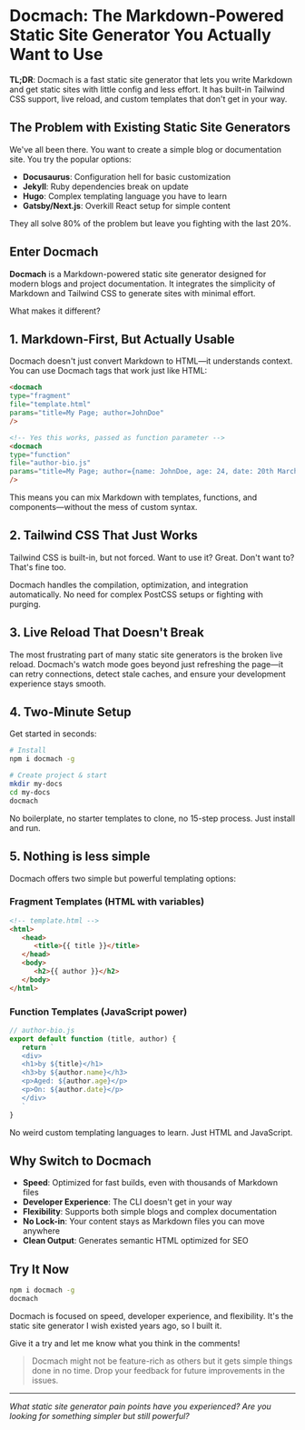 # Docmach: The Markdown-Powered Static Site Generator You Actually Want to Use

**TL;DR**: Docmach is a fast static site generator that lets you write Markdown and get static sites with little config and less effort. It has built-in Tailwind CSS support, live reload, and custom templates that don't get in your way.

## The Problem with Existing Static Site Generators

We've all been there. You want to create a simple blog or documentation site. You try the popular options:

- **Docusaurus**: Configuration hell for basic customization
- **Jekyll**: Ruby dependencies break on update
- **Hugo**: Complex templating language you have to learn
- **Gatsby/Next.js**: Overkill React setup for simple content

They all solve 80% of the problem but leave you fighting with the last 20%.

## Enter Docmach

**Docmach** is a Markdown-powered static site generator designed for modern blogs and project documentation. It integrates the simplicity of Markdown and Tailwind CSS to generate sites with minimal effort.

What makes it different?

## 1. Markdown-First, But Actually Usable

Docmach doesn't just convert Markdown to HTML—it understands context. You can use Docmach tags that work just like HTML:

```html
<docmach 
type="fragment" 
file="template.html" 
params="title=My Page; author=JohnDoe" 
/>

<!-- Yes this works, passed as function parameter -->
<docmach 
type="function" 
file="author-bio.js" 
params="title=My Page; author={name: JohnDoe, age: 24, date: 20th March 2015}" 
/>
```

This means you can mix Markdown with templates, functions, and components—without the mess of custom syntax.

## 2. Tailwind CSS That Just Works

Tailwind CSS is built-in, but not forced. Want to use it? Great. Don't want to? That's fine too. 

Docmach handles the compilation, optimization, and integration automatically. No need for complex PostCSS setups or fighting with purging.

## 3. Live Reload That Doesn't Break

The most frustrating part of many static site generators is the broken live reload. Docmach's watch mode goes beyond just refreshing the page—it can retry connections, detect stale caches, and ensure your development experience stays smooth.

## 4. Two-Minute Setup

Get started in seconds:

```bash
# Install
npm i docmach -g

# Create project & start
mkdir my-docs
cd my-docs
docmach
```

No boilerplate, no starter templates to clone, no 15-step process. Just install and run.

## 5. Nothing is less simple

Docmach offers two simple but powerful templating options:

### Fragment Templates (HTML with variables)

```html
<!-- template.html -->
<html>
   <head>
      <title>{{ title }}</title>
   </head>
   <body>
      <h2>{{ author }}</h2>
   </body>
</html>
```

### Function Templates (JavaScript power)

```js
// author-bio.js
export default function (title, author) {
   return `
   <div>
   <h1>by ${title}</h1>
   <h3>by ${author.name}</h3>
   <p>Aged: ${author.age}</p>
   <p>On: ${author.date}</p>
   </div>
   `
}
```

No weird custom templating languages to learn. Just HTML and JavaScript.

## Why Switch to Docmach

- **Speed**: Optimized for fast builds, even with thousands of Markdown files
- **Developer Experience**: The CLI doesn't get in your way
- **Flexibility**: Supports both simple blogs and complex documentation
- **No Lock-in**: Your content stays as Markdown files you can move anywhere
- **Clean Output**: Generates semantic HTML optimized for SEO

## Try It Now

```bash
npm i docmach -g
docmach
```

Docmach is focused on speed, developer experience, and flexibility. It's the static site generator I wish existed years ago, so I built it.

Give it a try and let me know what you think in the comments!

> Docmach might not be feature-rich as others but it gets simple things done in no time.
> Drop your feedback for future improvements in the issues.
---

*What static site generator pain points have you experienced? Are you looking for something simpler but still powerful?*